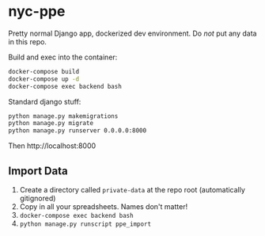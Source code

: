 # nyc-ppe
Pretty normal Django app, dockerized dev environment. Do _not_ put any data in this repo.

Build and exec into the container:
```bash
docker-compose build
docker-compose up -d
docker-compose exec backend bash
```

Standard django stuff:
```bash
python manage.py makemigrations
python manage.py migrate
python manage.py runserver 0.0.0.0:8000
```
Then http://localhost:8000

## Import Data
1. Create a directory called `private-data` at the repo root (automatically gitignored)
2. Copy in all your spreadsheets. Names don't matter!
2. `docker-compose exec backend bash`
3. `python manage.py runscript ppe_import`
